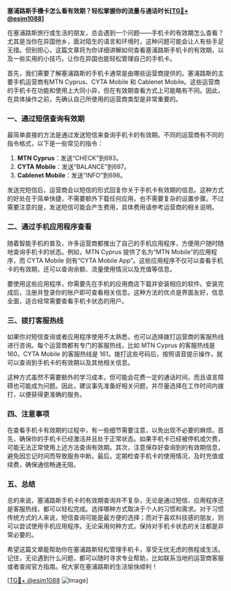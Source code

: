 **塞浦路斯手機卡怎么看有效期？轻松掌握你的流量与通话时长[[TG💪+ @esim1088](https://t.me/s/esim1088)]**

在塞浦路斯旅行或生活的朋友，总会遇到一个问题——手机卡的有效期怎么查看？尤其是当你在异国他乡，面对陌生的语言和环境时，这种问题可能会让人有些手足无措。但别担心，这篇文章将为你详细讲解如何查看塞浦路斯手机卡的有效期，以及一些实用的小技巧，让你在异国也能轻松管理自己的手机卡。

首先，我们需要了解塞浦路斯的手机卡通常是由哪些运营商提供的。塞浦路斯的主要手机运营商有MTN Cyprus、CYTA Mobile 和 Cablenet Mobile。这些运营商的手机卡在功能和使用上大同小异，但在有效期查看方式上可能略有不同。因此，在具体操作之前，先确认自己所使用的运营商类型是非常重要的。

### 一、通过短信查询有效期

最简单直接的方法是通过发送短信来查询手机卡的有效期。不同的运营商有不同的指令格式，以下是一些常见的指令：

1. **MTN Cyprus**：发送“CHECK”到693。
2. **CYTA Mobile**：发送“BALANCE”到697。
3. **Cablenet Mobile**：发送“INFO”到698。

发送完短信后，运营商会以短信的形式回复你关于手机卡有效期的信息。这种方式的好处在于简单快捷，不需要额外下载任何应用，也不需要复杂的设置步骤。不过需要注意的是，发送短信可能会产生费用，具体费用请参考运营商的相关说明。

### 二、通过手机应用程序查看

随着智能手机的普及，许多运营商都推出了自己的手机应用程序，方便用户随时随地查询手机卡的状态。例如，MTN Cyprus 提供了名为“MTN Mobile”的应用程序，而 CYTA Mobile 则有“CYTA Mobile App”。这些应用程序不仅可以查看手机卡的有效期，还可以查询余额、流量使用情况以及充值等信息。

要使用这些应用程序，你需要先在手机的应用商店下载并安装相应的软件。安装完成后，注册并登录你的账户即可查看相关信息。这种方法的优点是界面友好，信息全面，适合经常需要查看手机卡状态的用户。

### 三、拨打客服热线

如果你对短信查询或者应用程序使用不太熟悉，也可以选择拨打运营商的客服热线进行咨询。每个运营商都有专门的客服热线，比如 MTN Cyprus 的客服热线是 160，CYTA Mobile 的客服热线是 161。拨打这些号码后，按照语音提示操作，就可以查询到手机卡的有效期以及其他相关信息。

这种方式虽然不需要额外的学习成本，但可能会花费一定的通话时间，而且语言障碍也可能成为问题。因此，建议事先准备好相关问题，并尽量选择在工作时间内拨打，以便获得更准确的服务。

### 四、注意事项

在查看手机卡有效期的过程中，有一些细节需要注意，以免出现不必要的麻烦。首先，确保你的手机卡已经激活并且处于正常状态。如果手机卡已经被停机或欠费，可能无法正常使用上述方法查询有效期。其次，注意保存好查询到的有效期信息，避免因忘记时间而导致服务中断。最后，定期检查手机卡的使用情况，及时充值或续费，确保通信畅通无阻。

### 五、总结

总的来说，塞浦路斯手机卡的有效期查询并不复杂，无论是通过短信、应用程序还是客服热线，都可以轻松完成。选择哪种方式取决于个人的习惯和需求。对于习惯传统方式的人来说，短信查询可能是最方便的选择；而对于喜欢科技感的朋友，则可以尝试使用手机应用程序。无论采用何种方式，保持对手机卡状态的关注都是非常必要的。

希望这篇文章能帮助你在塞浦路斯轻松管理手机卡，享受无忧无虑的旅程或生活。记住，无论遇到什么问题，都可以随时寻求专业帮助，比如联系当地的运营商客服或者查阅官方指南。祝大家在塞浦路斯的生活愉快顺利！

[[TG💪+ @esim1088](https://t.me/s/esim1088) ![Image](https://i.postimg.cc/4NQfJmqS/Snipaste-2025-05-13-00-14-12.png)]